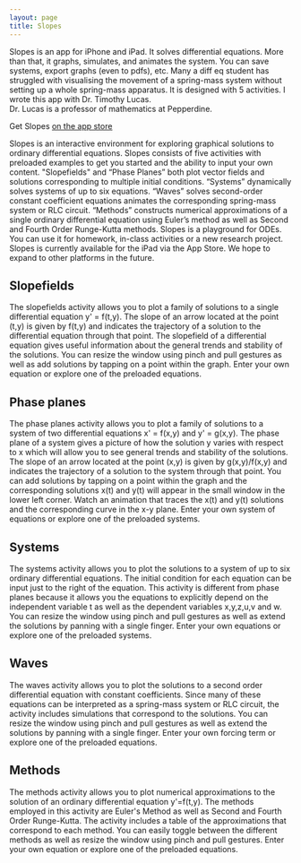 ```yaml
---
layout: page
title: Slopes
---
```


Slopes is an app for iPhone and iPad. It solves differential equations.  More than that, it graphs, simulates, and animates the system.  You can save systems, export graphs (even to pdfs), etc.  Many a diff eq student has struggled with visualising the movement of a spring-mass system without setting up a whole spring-mass apparatus.   It is designed with 5 activities.  I wrote this app with Dr. Timothy Lucas.  
Dr. Lucas is a professor of mathematics at Pepperdine.

Get Slopes [on the app store](https://itunes.apple.com/us/app/slopes-graphical-view-differential/id1136920301?mt=8)



Slopes is an interactive environment for exploring graphical solutions to ordinary differential equations.  Slopes consists of five activities with preloaded examples to get you started and the ability to input your own content. "Slopefields" and “Phase Planes” both plot vector fields and solutions corresponding to multiple initial conditions. “Systems” dynamically solves systems of up to six equations. “Waves” solves second-order constant coefficient equations animates the corresponding spring-mass system or RLC circuit. “Methods” constructs numerical approximations of a single ordinary differential equation using Euler’s method as well as Second and Fourth Order Runge-Kutta methods.  Slopes is a playground for ODEs.  You can use it for homework, in-class activities or a new research project.  Slopes is currently available for the iPad via the App Store.  We hope to expand to other platforms in the future.  


## Slopefields ##

The slopefields activity allows you to plot a family of solutions to a single differential equation y' = f(t,y).  The slope of an arrow located at the point (t,y) is given by f(t,y) and indicates the trajectory of a solution to the differential equation through that point.  The slopefield of a differential equation gives useful information about the general trends and stability of the solutions.  You can resize the window using pinch and pull gestures as well as add solutions by tapping on a point within the graph.  Enter your own equation or explore one of the preloaded equations.

## Phase planes ##

The phase planes activity allows you to plot a family of solutions to a system of two differential equations  x' = f(x,y) and y' = g(x,y).   The phase plane of a system gives a picture of how the solution y varies with respect to x which will allow you to see general trends and stability of the solutions. The slope of an arrow located at the point (x,y) is given by g(x,y)/f(x,y) and indicates the trajectory of a solution to the system through that point.  You can add solutions by tapping on a point within the graph   and the corresponding solutions x(t) and y(t) will appear in the small window in the lower left corner.  Watch an animation that traces the x(t) and y(t) solutions and the corresponding curve in the x-y plane. Enter your own system of equations or explore one of the preloaded systems.

## Systems ##

The systems activity allows you to plot the solutions to a system of up to six ordinary differential equations.  The initial condition for each equation can be input just to the right of the equation.  This activity is different from phase planes because it allows you the equations to explicitly depend on the independent variable t as well as the dependent variables x,y,z,u,v and w. You can resize the window using pinch and pull gestures as well as extend the solutions by panning with a single finger.  Enter your own equations or explore one of the preloaded systems.

## Waves ##

The waves activity allows you to plot the solutions to a second order differential equation with constant coefficients.  Since many of these equations can be interpreted as a spring-mass system or RLC circuit, the activity includes simulations that correspond to the solutions.
You can resize the window using pinch and pull gestures as well as extend the solutions by panning with a single finger.  Enter your own forcing term or explore one of the preloaded equations.

## Methods ##

The methods activity allows you to plot numerical approximations to the solution of an ordinary differential equation y'=f(t,y).  The methods employed in this activity are Euler's Method as well as Second and Fourth Order Runge-Kutta.  The activity includes a table of the approximations that correspond to each method.  You can easily toggle between the different methods as well as resize the window using pinch and pull gestures.  Enter your own equation or explore one of the preloaded equations.



